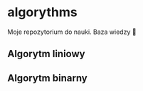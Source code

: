 # algorythms

Moje repozytorium do nauki. 
Baza wiedzy 📖


## Algorytm liniowy

###

## Algorytm binarny